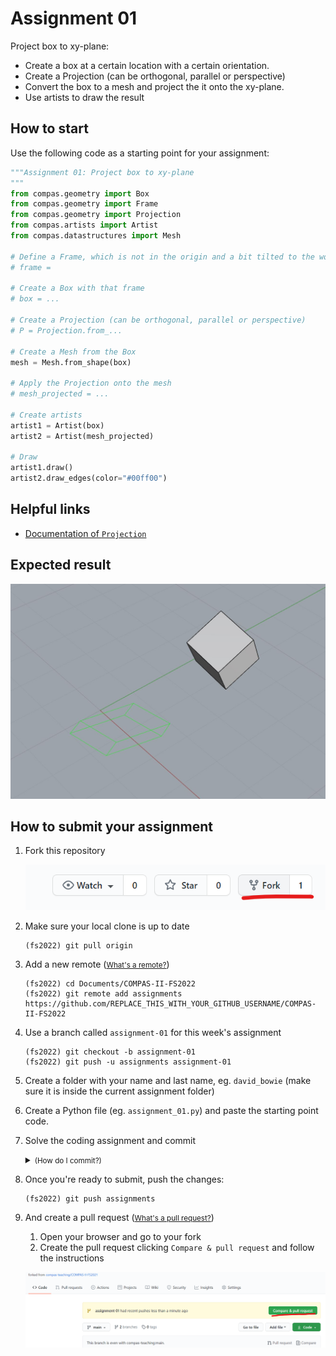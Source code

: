 # Assignment 01

Project box to xy-plane:

* Create a box at a certain location with a certain orientation.
* Create a Projection (can be orthogonal, parallel or perspective)
* Convert the box to a mesh and project the it onto the xy-plane.
* Use artists to draw the result

## How to start

Use the following code as a starting point for your assignment:

```python
"""Assignment 01: Project box to xy-plane
"""
from compas.geometry import Box
from compas.geometry import Frame
from compas.geometry import Projection
from compas.artists import Artist
from compas.datastructures import Mesh

# Define a Frame, which is not in the origin and a bit tilted to the world frame
# frame =

# Create a Box with that frame
# box = ...

# Create a Projection (can be orthogonal, parallel or perspective)
# P = Projection.from_...

# Create a Mesh from the Box
mesh = Mesh.from_shape(box)

# Apply the Projection onto the mesh
# mesh_projected = ...

# Create artists
artist1 = Artist(box)
artist2 = Artist(mesh_projected)

# Draw
artist1.draw()
artist2.draw_edges(color="#00ff00")

```

## Helpful links

* [Documentation of `Projection`](https://compas.dev/compas/latest/api/generated/compas.geometry.Projection.html?highlight=projection#compas.geometry.Projection)

## Expected result

![The result](project_box.jpg)

## How to submit your assignment

1. Fork this repository

    ![How to fork a repo](../../.github/fork.png)

2. Make sure your local clone is up to date

       (fs2022) git pull origin

3. Add a new remote (<small>[What's a remote?](https://docs.github.com/en/github/using-git/about-remote-repositories)</small>)

       (fs2022) cd Documents/COMPAS-II-FS2022
       (fs2022) git remote add assignments https://github.com/REPLACE_THIS_WITH_YOUR_GITHUB_USERNAME/COMPAS-II-FS2022

4. Use a branch called `assignment-01` for this week's assignment

       (fs2022) git checkout -b assignment-01
       (fs2022) git push -u assignments assignment-01

5. Create a folder with your name and last name, eg. `david_bowie` (make sure it is inside the current assignment folder)
6. Create a Python file (eg. `assignment_01.py`) and paste the starting point code.
7. Solve the coding assignment and commit
    <details><summary><small>(How do I commit?)</small></summary>
    <p>

    Usually, commits are done from a visual client or VS code,
    but you can also commit your changes from the command line:

       (fs2022) git add lecture_02/assignment_01/david_bowie/\* && git commit -m "hello world"

    
    </p>
    </details>

8. Once you're ready to submit, push the changes:

       (fs2022) git push assignments

9. And create a pull request (<small>[What's a pull request?](https://docs.github.com/en/github/collaborating-with-issues-and-pull-requests/about-pull-requests)</small>)

    1. Open your browser and go to your fork
    2. Create the pull request clicking `Compare & pull request` and follow the instructions

    ![Start a pull request](../../.github/pull-request.png)
